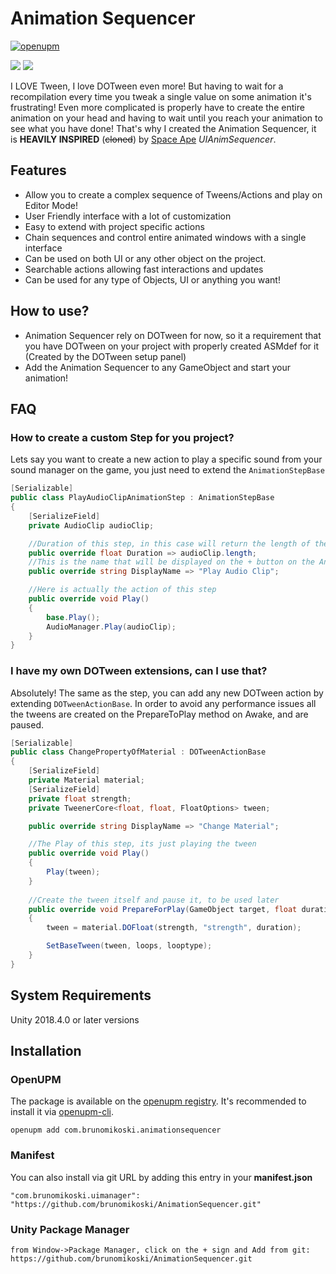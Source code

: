 # Animation Sequencer
[![openupm](https://img.shields.io/npm/v/com.brunomikoski.uimanager?label=openupm&registry_uri=https://package.openupm.com)](https://openupm.com/packages/com.brunomikoski.uimanager/) 

[![](https://img.shields.io/github/followers/brunomikoski?label=Follow&style=social)](https://github.com/brunomikoski) [![](https://img.shields.io/twitter/follow/brunomikoski?style=social)](https://twitter.com/brunomikoski)




I LOVE Tween, I love DOTween even more! But having to wait for a recompilation every time you tweak a single value on some animation it's frustrating! Even more complicated is properly have to create the entire animation on your head and having to wait until you reach your animation to see what you have done! That's why I created the Animation Sequencer, it is **HEAVILY INSPIRED** (~~cloned~~) by [Space Ape](https://spaceapegames.com/) *UIAnimSequencer*.



## Features
- Allow you to create a complex sequence of Tweens/Actions and play on Editor Mode!
- User Friendly interface with a lot of customization
- Easy to extend with project specific actions
- Chain sequences and control entire animated windows with a single interface
- Can be used on both UI or any other object on the project.
- Searchable actions allowing fast interactions and updates
- Can be used for any type of Objects, UI or anything you want! 

## How to use?
- Animation Sequencer rely on DOTween for now, so it a requirement that you have DOTween on your project with properly created ASMdef for it (Created by the DOTween setup panel)
- Add the Animation Sequencer to any GameObject and start your animation! 

## FAQ

### How to create a custom Step for you project? 
Lets say you want to create a new action to play a specific sound from your sound manager on the game, you just need to extend the `AnimationStepBase`
```c#
[Serializable]
public class PlayAudioClipAnimationStep : AnimationStepBase
{
    [SerializeField]
    private AudioClip audioClip;

    //Duration of this step, in this case will return the length of the clip.
    public override float Duration => audioClip.length;
    //This is the name that will be displayed on the + button on the Animation Sequencer
    public override string DisplayName => "Play Audio Clip";

    //Here is actually the action of this step
    public override void Play()
    {
        base.Play();
        AudioManager.Play(audioClip);
    }
}
```  


### I have my own DOTween extensions, can I use that? 
Absolutely! The same as the step, you can add any new DOTween action by extending `DOTweenActionBase`. In order to avoid any performance issues all the tweens are created on the PrepareToPlay method on Awake, and are paused.

```c#
[Serializable]
public class ChangePropertyOfMaterial : DOTweenActionBase
{
    [SerializeField]
    private Material material;
    [SerializeField]
    private float strength;
    private TweenerCore<float, float, FloatOptions> tween;

    public override string DisplayName => "Change Material";

    //The Play of this step, its just playing the tween
    public override void Play()
    {
        Play(tween);
    }
    
    //Create the tween itself and pause it, to be used later
    public override void PrepareForPlay(GameObject target, float duration, int loops, LoopType loopType)
    {
        tween = material.DOFloat(strength, "strength", duration);

        SetBaseTween(tween, loops, looptype);
    }
}
```


## System Requirements
Unity 2018.4.0 or later versions


## Installation

### OpenUPM
The package is available on the [openupm registry](https://openupm.com). It's recommended to install it via [openupm-cli](https://github.com/openupm/openupm-cli).

```
openupm add com.brunomikoski.animationsequencer
```

### Manifest
You can also install via git URL by adding this entry in your **manifest.json**
```
"com.brunomikoski.uimanager": "https://github.com/brunomikoski/AnimationSequencer.git"
```

### Unity Package Manager
```
from Window->Package Manager, click on the + sign and Add from git: https://github.com/brunomikoski/AnimationSequencer.git
```
